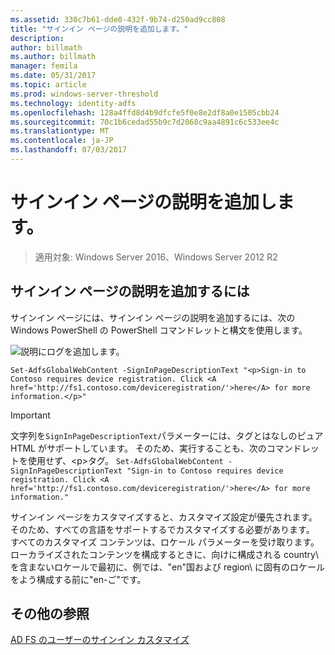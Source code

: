 ```yaml
---
ms.assetid: 330c7b61-dde0-432f-9b74-d250ad9cc808
title: "サインイン ページの説明を追加します。"
description: 
author: billmath
ms.author: billmath
manager: femila
ms.date: 05/31/2017
ms.topic: article
ms.prod: windows-server-threshold
ms.technology: identity-adfs
ms.openlocfilehash: 128a4ffd8d4b9dfcfe5f0e8e2df8a0e1505cbb24
ms.sourcegitcommit: 70c1b6cedad55b9c7d2068c9aa4891c6c533ee4c
ms.translationtype: MT
ms.contentlocale: ja-JP
ms.lasthandoff: 07/03/2017
---
```

# <a name="add-sign-in-page-description"></a>サインイン ページの説明を追加します。

>適用対象: Windows Server 2016、Windows Server 2012 R2

## <a name="to-add-sign-in-page-description"></a>サインイン ページの説明を追加するには  
サインイン ページには、サインイン ページの説明を追加するには、次の Windows PowerShell の PowerShell コマンドレットと構文を使用します。  

![説明にログを追加します。](media/AD-FS-user-sign-in-customization/ADFS_Blue_Custom2.png)

    Set-AdfsGlobalWebContent -SignInPageDescriptionText "<p>Sign-in to Contoso requires device registration. Click <A href='http://fs1.contoso.com/deviceregistration/'>here</A> for more information.</p>" 
 
  
> [!IMPORTANT]  
> 文字列を`SignInPageDescriptionText`パラメーターには、タグとはなしのピュア HTML がサポートしています。 そのため、実行することも、次のコマンドレットを使用せず、&lt;p&gt;タグ。  `Set-AdfsGlobalWebContent -SignInPageDescriptionText "Sign-in to Contoso requires device registration. Click <A href='http://fs1.contoso.com/deviceregistration/'>here</A> for more information." ` 

サインイン ページをカスタマイズすると、カスタマイズ設定が優先されます。そのため、すべての言語をサポートするでカスタマイズする必要があります。 すべてのカスタマイズ コンテンツは、ロケール パラメーターを受け取ります。 ローカライズされたコンテンツを構成するときに、向けに構成される country\ を含まないロケールで最初に、例では、"en"国および region\ に固有のロケールをよう構成する前に"en\-ご"です。  

## <a name="additional-references"></a>その他の参照 
[AD FS のユーザーのサインイン カスタマイズ](AD-FS-user-sign-in-customization.md)  
